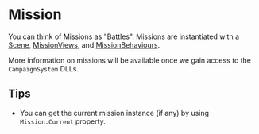 # Mission

You can think of Missions as "Battles". Missions are instantiated with a [Scene](scene.md), [MissionViews](missionbehaviour/missionview.md), and [MissionBehaviours](missionbehaviour/).

More information on missions will be available once we gain access to the `CampaignSystem` DLLs.

## Tips

* You can get the current mission instance \(if any\) by using `Mission.Current` property.

